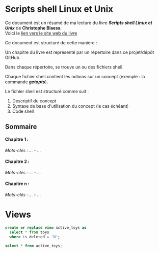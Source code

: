 # Scripts shell Linux et Unix
Ce document est un résumé de ma lecture du livre ___Scripts shell Linux et Unix___ de **Christophe Blaess**.  
Voici le [lien vers le site web du livre](https://www.blaess.fr/christophe/livres/scripts-shell-linux-et-unix/)

Ce document est structuré de cette manière :  

Un  chapitre du livre est représenté par un répertoire dans ce projet/dépôt GitHub.  

Dans chaque répertoire, se trouve un ou des fichiers shell. 

Chaque fichier shell contient les notions sur un concept (exemple : la commande ***getopts***).  

Le fichier shell est structuré comme suit :  

1. Descriptif du concept
2. Syntaxe de base d'utilisation du concept (le cas échéant)
3. Code shell

## Sommaire

#### Chapitre 1 :  
*Mots-clés : ... - ...*

#### Chapitre 2 :  
*Mots-clés : ... - ...*  

#### Chapitre n :
*Mots-clés : ... - ...*  

# Views
[//]: # (The most universal way is to create a view over the top of the table. This contains the query excluding "deleted" rows. You change your application to query the view instead of the table.)
``` sql
create or replace view active_toys as
  select * from toys
  where is_deleted = 'N';

select * from active_toys;
```
[//]: # (This may be the most platform independent comment)

